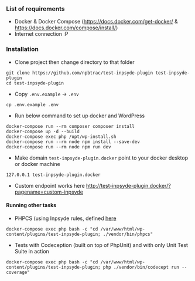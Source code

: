 ### List of requirements
- Docker & Docker Compose (https://docs.docker.com/get-docker/ & https://docs.docker.com/compose/install/)
- Internet connection :P

### Installation
- Clone project then change directory to that folder
```shell script
git clone https://github.com/npbtrac/test-inpsyde-plugin test-inpsyde-plugin
cd test-inpsyde-plugin
```
- Copy `.env.example` -> `.env`
```shell script
cp .env.example .env
```

- Run below command to set up docker and WordPress
```shell script
docker-compose run --rm composer composer install
docker-compose up -d --build
docker-compose exec php /opt/wp-install.sh
docker-compose run --rm node npm install --save-dev
docker-compose run --rm node npm run dev
```

- Make domain `test-inpsyde-plugin.docker` point to your docker desktop or docker machine
```
127.0.0.1 test-inpsyde-plugin.docker
```

- Custom endpoint works here http://test-inpsyde-plugin.docker/?pagename=custom-inpsyde

#### Running other tasks
- PHPCS (using Inpsyde rules, defined [here](phpcd.xml.dist)
```shell script
docker-compose exec php bash -c "cd /var/www/html/wp-content/plugins/test-inpsyde-plugin; ./vendor/bin/phpcs"
```
- Tests with Codeception (built on top of PhpUnit) and with only Unit Test Suite in action
```shell script
docker-compose exec php bash -c "cd /var/www/html/wp-content/plugins/test-inpsyde-plugin; php ./vendor/bin/codecept run --coverage"
```
